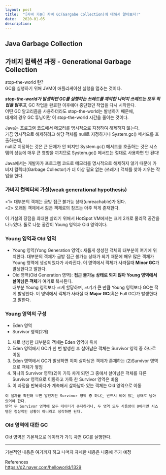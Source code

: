 ```yaml
---
layout: post
title:  "[자바 기본] 자바 GC(Gargabe Collection)에 대해서 알아보자!"
date:   2020-01-05
description: 
---
```


## Java Garbage Collection


## 가비지 컬렉션 과정 - Generational Garbage Collection

stop-the-world 란?  
GC을 실행하기 위해 JVM이 애플리케이션 실행을 멈추는 것이다.  

***stop-the-world가 발생하면 GC를 실행하는 쓰레드를 제외한 나머지 쓰레드는 모두 작업을 멈추고***, GC 작업을 완료한 이후에야 중단했던 작업을 다시 시작한다.  
어떤 GC 알고리즘을 사용하더라도 stop-the-world는 발생하기 때문에,  
대개의 경우 GC 튜닝이란 이 stop-the-world 시간을 줄이는 것이다.  


Java는 프로그램 코드에서 메모리를 명시적으로 지정하여 해제하지 않는다.  
가끔 명시적으로 해제하려고 해당 객체를 null로 지정하거나 System.gc() 메서드를 호출하는데,  
null로 지정하는 것은 큰 문제가 안 되지만 System.gc() 메서드를 호출하는 것은 시스템의 성능에 매우 큰 영향을 끼치므로 System.gc() 메서드는 절대로 사용하면 안 된다!  

Java에서는 개발자가 프로그램 코드로 메모리를 명시적으로 해제하지 않기 때문에 가비지 컬렉터(Garbage Collector)가 더 이상 필요 없는 (쓰레기) 객체를 찾아 지우는 작업을 한다.  


### 가비지 컬렉터의 가설(weak generational hypothesis)  
<1> 대부분의 객체는 금방 접근 불가능 상태(unreachable)가 된다.  
<2> 오래된 객체에서 젊은 객체로의 참조는 아주 적게 존재한다.  

 이 가설의 장점을 최대한 살리기 위해서 HotSpot VM에서는 크게 2개로 물리적 공간을 나누었다. 둘로 나눈 공간이 Young 영역과 Old 영역이다.  

### Young 영역과 Old 영역  
* Young 영역(Yong Generation 영역): 새롭게 생성한 객체의 대부분이 여기에 위치한다. 대부분의 객체가 금방 접근 불가능 상태가 되기 때문에 매우 많은 객체가 Young 영역에 생성되었다가 사라진다. 이 영역에서 객체가 사라질때 **Minor GC**가 발생한다고 말한다.
* Old 영역(Old Generation 영역): **접근 불가능 상태로 되지 않아 Young 영역에서 살아남은 객체**가 여기로 복사된다.  
대부분 Young 영역보다 크게 할당하며, 크기가 큰 만큼 Young 영역보다 GC는 적게 발생한다. 이 영역에서 객체가 사라질 때 **Major GC**(혹은 Full GC)가 발생한다고 말한다.


### Young 영역의 구성

* Eden 영역  
* Survivor 영역(2개)

1) 새로 생성한 대부분의 객체는 Eden 영역에 위치  
2) Eden 영역에서 GC가 한 번 발생한 후 살아남은 객체는 Survivor 영역 중 하나로 이동  
3) Eden 영역에서 GC가 발생하면 이미 살아남은 객체가 존재하는 (2)Survivor 영역으로 객체가 쌓임  
4) 하나의 Survivor 영역(2)이 가득 차게 되면 그 중에서 살아남은 객체를 다른 Survivor 영역으로 이동하고 가득 찬 Survivor 영역은 비움  
5) 이 과정을 반복하다가 계속해서 살아남아 있는 객체는 Old 영역으로 이동  

~~~
이 절차를 확인해 보면 알겠지만 Survivor 영역 중 하나는 반드시 비어 있는 상태로 남아 있어야 한다.  
만약 두 Survivor 영역에 모두 데이터가 존재하거나, 두 영역 모두 사용량이 0이라면 시스템은 정상적인 상황이 아니라고 생각하면 된다.
~~~

### Old 영역에 대한 GC
Old 영역은 기본적으로 데이터가 가득 차면 GC를 실행한다.  



----
기본적인 내용은 여기까지 하고 나머지 자세한 내용은 나중에 추가 예정



References  
https://d2.naver.com/helloworld/1329